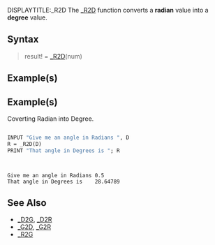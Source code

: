 DISPLAYTITLE:_R2D
The [_R2D](_R2D) function converts a **radian** value into a **degree** value. 


## Syntax

>  result! = [_R2D](_R2D)(num)


## Example(s)

## Example(s)
 Coverting Radian into Degree.

```vb

INPUT "Give me an angle in Radians ", D
R = _R2D(D)
PRINT "That angle in Degrees is "; R

```

```text


Give me an angle in Radians 0.5
That angle in Degrees is    28.64789

```



## See Also

* [_D2G](_D2G), [_D2R](_D2R)
* [_G2D](_G2D), [_G2R](_G2R)
* [_R2G](_R2G)





